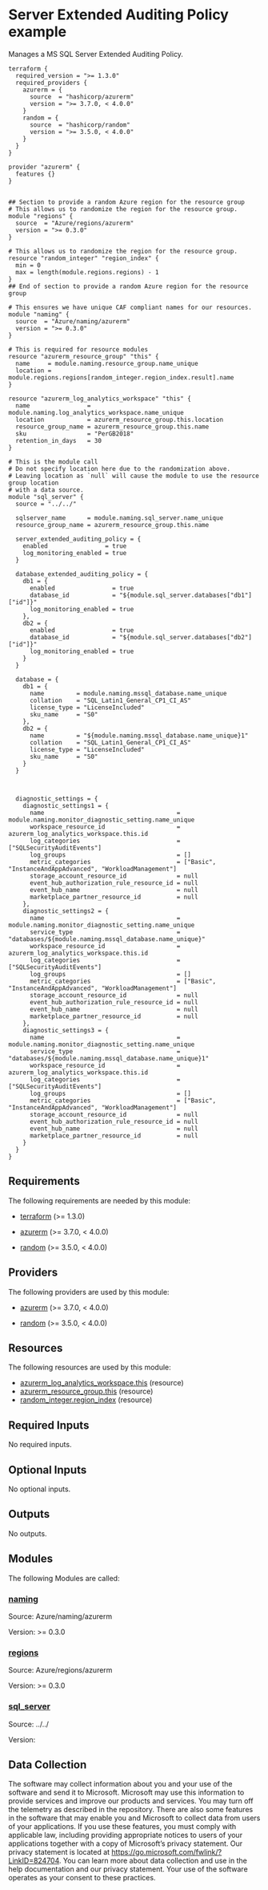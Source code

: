 <!-- BEGIN_TF_DOCS -->
# Server Extended Auditing Policy example

Manages a MS SQL Server Extended Auditing Policy.

```hcl
terraform {
  required_version = ">= 1.3.0"
  required_providers {
    azurerm = {
      source  = "hashicorp/azurerm"
      version = ">= 3.7.0, < 4.0.0"
    }
    random = {
      source  = "hashicorp/random"
      version = ">= 3.5.0, < 4.0.0"
    }
  }
}

provider "azurerm" {
  features {}
}


## Section to provide a random Azure region for the resource group
# This allows us to randomize the region for the resource group.
module "regions" {
  source  = "Azure/regions/azurerm"
  version = ">= 0.3.0"
}

# This allows us to randomize the region for the resource group.
resource "random_integer" "region_index" {
  min = 0
  max = length(module.regions.regions) - 1
}
## End of section to provide a random Azure region for the resource group

# This ensures we have unique CAF compliant names for our resources.
module "naming" {
  source  = "Azure/naming/azurerm"
  version = ">= 0.3.0"
}

# This is required for resource modules
resource "azurerm_resource_group" "this" {
  name     = module.naming.resource_group.name_unique
  location = module.regions.regions[random_integer.region_index.result].name
}

resource "azurerm_log_analytics_workspace" "this" {
  name                = module.naming.log_analytics_workspace.name_unique
  location            = azurerm_resource_group.this.location
  resource_group_name = azurerm_resource_group.this.name
  sku                 = "PerGB2018"
  retention_in_days   = 30
}

# This is the module call
# Do not specify location here due to the randomization above.
# Leaving location as `null` will cause the module to use the resource group location
# with a data source.
module "sql_server" {
  source = "../../"

  sqlserver_name      = module.naming.sql_server.name_unique
  resource_group_name = azurerm_resource_group.this.name

  server_extended_auditing_policy = {
    enabled                = true
    log_monitoring_enabled = true
  }

  database_extended_auditing_policy = {
    db1 = {
      enabled                = true
      database_id            = "${module.sql_server.databases["db1"]["id"]}"
      log_monitoring_enabled = true
    },
    db2 = {
      enabled                = true
      database_id            = "${module.sql_server.databases["db2"]["id"]}"
      log_monitoring_enabled = true
    }
  }

  database = {
    db1 = {
      name         = module.naming.mssql_database.name_unique
      collation    = "SQL_Latin1_General_CP1_CI_AS"
      license_type = "LicenseIncluded"
      sku_name     = "S0"
    },
    db2 = {
      name         = "${module.naming.mssql_database.name_unique}1"
      collation    = "SQL_Latin1_General_CP1_CI_AS"
      license_type = "LicenseIncluded"
      sku_name     = "S0"
    }
  }



  diagnostic_settings = {
    diagnostic_settings1 = {
      name                                     = module.naming.monitor_diagnostic_setting.name_unique
      workspace_resource_id                    = azurerm_log_analytics_workspace.this.id
      log_categories                           = ["SQLSecurityAuditEvents"]
      log_groups                               = []
      metric_categories                        = ["Basic", "InstanceAndAppAdvanced", "WorkloadManagement"]
      storage_account_resource_id              = null
      event_hub_authorization_rule_resource_id = null
      event_hub_name                           = null
      marketplace_partner_resource_id          = null
    },
    diagnostic_settings2 = {
      name                                     = module.naming.monitor_diagnostic_setting.name_unique
      service_type                             = "databases/${module.naming.mssql_database.name_unique}"
      workspace_resource_id                    = azurerm_log_analytics_workspace.this.id
      log_categories                           = ["SQLSecurityAuditEvents"]
      log_groups                               = []
      metric_categories                        = ["Basic", "InstanceAndAppAdvanced", "WorkloadManagement"]
      storage_account_resource_id              = null
      event_hub_authorization_rule_resource_id = null
      event_hub_name                           = null
      marketplace_partner_resource_id          = null
    },
    diagnostic_settings3 = {
      name                                     = module.naming.monitor_diagnostic_setting.name_unique
      service_type                             = "databases/${module.naming.mssql_database.name_unique}1"
      workspace_resource_id                    = azurerm_log_analytics_workspace.this.id
      log_categories                           = ["SQLSecurityAuditEvents"]
      log_groups                               = []
      metric_categories                        = ["Basic", "InstanceAndAppAdvanced", "WorkloadManagement"]
      storage_account_resource_id              = null
      event_hub_authorization_rule_resource_id = null
      event_hub_name                           = null
      marketplace_partner_resource_id          = null
    }
  }
}

```

<!-- markdownlint-disable MD033 -->
## Requirements

The following requirements are needed by this module:

- <a name="requirement_terraform"></a> [terraform](#requirement\_terraform) (>= 1.3.0)

- <a name="requirement_azurerm"></a> [azurerm](#requirement\_azurerm) (>= 3.7.0, < 4.0.0)

- <a name="requirement_random"></a> [random](#requirement\_random) (>= 3.5.0, < 4.0.0)

## Providers

The following providers are used by this module:

- <a name="provider_azurerm"></a> [azurerm](#provider\_azurerm) (>= 3.7.0, < 4.0.0)

- <a name="provider_random"></a> [random](#provider\_random) (>= 3.5.0, < 4.0.0)

## Resources

The following resources are used by this module:

- [azurerm_log_analytics_workspace.this](https://registry.terraform.io/providers/hashicorp/azurerm/latest/docs/resources/log_analytics_workspace) (resource)
- [azurerm_resource_group.this](https://registry.terraform.io/providers/hashicorp/azurerm/latest/docs/resources/resource_group) (resource)
- [random_integer.region_index](https://registry.terraform.io/providers/hashicorp/random/latest/docs/resources/integer) (resource)

<!-- markdownlint-disable MD013 -->
## Required Inputs

No required inputs.

## Optional Inputs

No optional inputs.

## Outputs

No outputs.

## Modules

The following Modules are called:

### <a name="module_naming"></a> [naming](#module\_naming)

Source: Azure/naming/azurerm

Version: >= 0.3.0

### <a name="module_regions"></a> [regions](#module\_regions)

Source: Azure/regions/azurerm

Version: >= 0.3.0

### <a name="module_sql_server"></a> [sql\_server](#module\_sql\_server)

Source: ../../

Version:

<!-- markdownlint-disable-next-line MD041 -->
## Data Collection

The software may collect information about you and your use of the software and send it to Microsoft. Microsoft may use this information to provide services and improve our products and services. You may turn off the telemetry as described in the repository. There are also some features in the software that may enable you and Microsoft to collect data from users of your applications. If you use these features, you must comply with applicable law, including providing appropriate notices to users of your applications together with a copy of Microsoft’s privacy statement. Our privacy statement is located at <https://go.microsoft.com/fwlink/?LinkID=824704>. You can learn more about data collection and use in the help documentation and our privacy statement. Your use of the software operates as your consent to these practices.
<!-- END_TF_DOCS -->